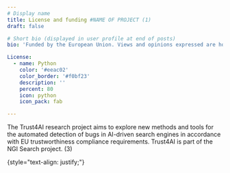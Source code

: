 ```yaml
---
# Display name
title: License and funding #NAME OF PROJECT (1)
draft: false

# Short bio (displayed in user profile at end of posts)
bio: 'Funded by the European Union. Views and opinions expressed are however those of the author(s) only and do not necessarily reflect those of the European Union or European Commission. Neither the European Union nor the granting authority can be held responsible for them. Funded within the framework of the NGI Search project under grant agreement No 101069364.(2)'

License:
  - name: Python
    color: '#eeac02'
    color_border: '#f0bf23'
    description: ''
    percent: 80
    icon: python
    icon_pack: fab

---
```


The Trust4AI research project aims to explore new methods and tools for the automated detection of bugs in AI-driven search engines in accordance with EU trustworthiness compliance requirements. Trust4AI is part of the NGI Search project. (3)

{style="text-align: justify;"}

